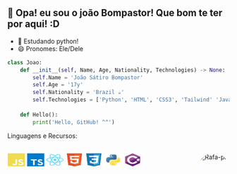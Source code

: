 ## 👋 Opa! eu sou o joão Bompastor! Que bom te ter por aqui! :D

- 🌱 Estudando python!
- 😄 Pronomes: Ele/Dele

```python
class Joao:
    def __init__(self, Name, Age, Nationality, Technologies) -> None:
        self.Name = 'João Sátiro Bompastor'
        self.Age = '17y'
        self.Nationality = 'Brazil ☕'
        self.Technologies = ['Python', 'HTML', 'CSS3', 'Tailwind' 'JavaScript']

    def Hello():
        print('Hello, GitHub! ^^')
```


Linguagens e Recursos:
<div style="display: inline_block"><br>
  <img align="center" alt="Rafa-Js" height="30" width="40" src="https://raw.githubusercontent.com/devicons/devicon/master/icons/javascript/javascript-plain.svg">
  <img align="center" alt="Rafa-Ts" height="30" width="40" src="https://raw.githubusercontent.com/devicons/devicon/master/icons/typescript/typescript-plain.svg">
  <img align="center" alt="Rafa-React" height="30" width="40" src="https://raw.githubusercontent.com/devicons/devicon/master/icons/react/react-original.svg">
  <img align="center" alt="Rafa-HTML" height="30" width="40" src="https://raw.githubusercontent.com/devicons/devicon/master/icons/html5/html5-original.svg">
  <img align="center" alt="Rafa-CSS" height="30" width="40" src="https://raw.githubusercontent.com/devicons/devicon/master/icons/css3/css3-original.svg">
  <img align="center" alt="Rafa-Python" height="30" width="40" src="https://raw.githubusercontent.com/devicons/devicon/master/icons/python/python-original.svg">
  <img align="center" alt="Rafa-Csharp" height="30" width="40" src="https://raw.githubusercontent.com/devicons/devicon/master/icons/csharp/csharp-original.svg">
  <img align="right" alt="Rafa-pic" height="150" style="border-radius:50px;" 
</div>

